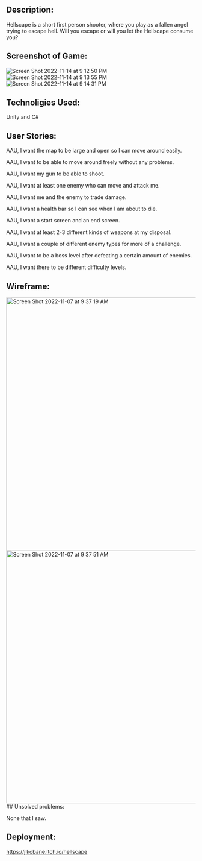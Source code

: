 ## Description: 
Hellscape is a short first person shooter, where you play as a fallen angel trying to escape hell. Will you escape or will you let the Hellscape consume you? 

## Screenshot of Game: 
![Screen Shot 2022-11-14 at 9 12 50 PM](https://user-images.githubusercontent.com/111748987/201824980-13925a84-875b-4cee-99e7-c67f05709991.png)
![Screen Shot 2022-11-14 at 9 13 55 PM](https://user-images.githubusercontent.com/111748987/201824995-75c630d6-5972-4e7b-8678-c2180eda1233.png)
![Screen Shot 2022-11-14 at 9 14 31 PM](https://user-images.githubusercontent.com/111748987/201825001-cb43d4a0-954d-4563-b499-6c36e3e46c8f.png)

## Technoligies Used: 
Unity and C# 

## User Stories: 
AAU, I want the map to be large and open so I can move around easily.

AAU, I want to be able to move around freely without any problems.

AAU, I want my gun to be able to shoot.

AAU, I want at least one enemy who can move and attack me.

AAU, I want me and the enemy to trade damage.

AAU, I want a health bar so I can see when I am about to die.

AAU, I want a start screen and an end screen. 

AAU, I want at least 2-3 different kinds of weapons at my disposal.

AAU, I want a couple of different enemy types for more of a challenge.

AAU, I want to be a boss level after defeating a certain amount of enemies.

AAU, I want there to be different difficulty levels.
## Wireframe: 
<img width="671" alt="Screen Shot 2022-11-07 at 9 37 19 AM" src="https://user-images.githubusercontent.com/111748987/200364995-62083acb-9193-4ce6-8ef1-8cd887379fc8.png">
<img width="671" alt="Screen Shot 2022-11-07 at 9 37 51 AM" src="https://user-images.githubusercontent.com/111748987/200365012-1d82d173-e203-4b07-9456-497ef2c3691e.png">
## Unsolved problems: 

None that I saw. 

## Deployment: 
https://jlkobane.itch.io/hellscape

